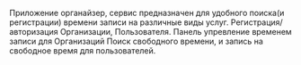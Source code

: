 Приложение органайзер, сервис предназначен для удобного поиска(и регистрации) времени записи на различные виды услуг.
Регистрация/авторизация Организации, Пользователя.
Панель упревление временем записи для Организаций
Поиск свободного времени, и запись на свободное время для пользователей.
